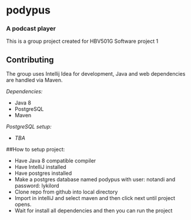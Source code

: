 # podypus
### A podcast player
This is a group project created for HBV501G Software project 1

## Contributing
The group uses Intellij Idea for development, Java and web dependencies are handled via Maven.

*Dependencies:*
- Java 8
- PostgreSQL
- Maven

*PostgreSQL setup:*
- _TBA_

##How to setup project:
- Have Java 8 compatible compiler
- Have IntelliJ installed
- Have postgres installed
- Make a postgres database named podypus with user: notandi and password: lykilord
- Clone repo from github into local directory
- Import in intelliJ and select maven and then click next until project opens.
- Wait for install all dependencies and then you can run the project